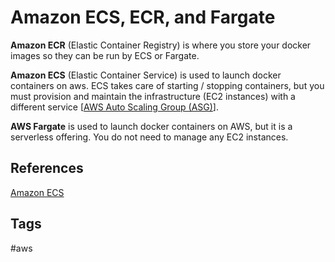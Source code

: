 # Amazon ECS, ECR, and Fargate

**Amazon ECR** (Elastic Container Registry) is where you store your docker images so they can be run by ECS or Fargate.  

**Amazon ECS** (Elastic Container Service) is used to launch docker containers on aws. ECS takes care of starting / stopping containers, but you must provision and maintain the infrastructure (EC2 instances) with a different service [[AWS Auto Scaling Group (ASG)](https://github.com/EliotKhachi//publicZk/tree/main/202309152017)].  

**AWS Fargate** is used to launch docker containers on AWS, but it is a serverless offering. You do not need to manage any EC2 instances.

## References
[Amazon ECS](https://aws.amazon.com/ecs/)

## Tags
#aws
